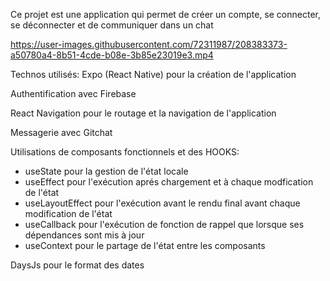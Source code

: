 Ce projet est une application qui permet de créer un compte, se connecter,
se déconnecter et de communiquer dans un chat

https://user-images.githubusercontent.com/72311987/208383373-a50780a4-8b51-4cde-b08e-3b85e23019e3.mp4


Technos utilisés:
Expo (React Native) pour la création de l'application

Authentification avec Firebase

React Navigation pour le routage et la navigation de l'application

Messagerie avec Gitchat

Utilisations de composants fonctionnels et des HOOKS:

- useState pour la gestion de l'état locale
- useEffect pour l'exécution aprés chargement et à chaque modfication de l'état
- useLayoutEffect pour l'exécution avant le rendu final avant chaque modification de l'état
- useCallback pour l'exécution de fonction de rappel que lorsque ses dépendances sont mis à jour
- useContext pour le partage de l'état entre les composants

DaysJs pour le format des dates
